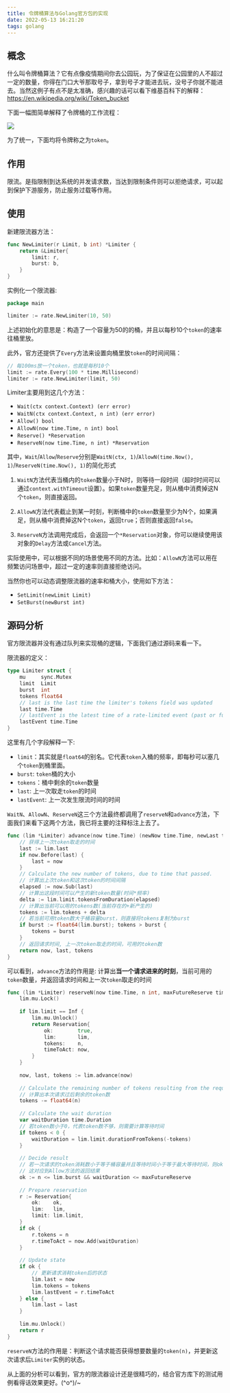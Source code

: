 ```yaml
---
title: 令牌桶算法与Golang官方包的实现
date: 2022-05-13 16:21:20
tags: golang
---
```


概念
---
什么叫令牌桶算法？它有点像疫情期间你去公园玩，为了保证在公园里的人不超过一定的数量，你得在门口大爷那取号子，拿到号子才能进去玩，没号子你就不能进去。当然这例子有点不是太准确，感兴趣的话可以看下维基百科下的解释：https://en.wikipedia.org/wiki/Token_bucket

下面一幅图简单解释了令牌桶的工作流程：

![](golang-token-bucket/limiter.png)

为了统一，下面均将令牌称之为`token`。

作用
---
限流。是指限制到达系统的并发请求数，当达到限制条件则可以拒绝请求，可以起到保护下游服务，防止服务过载等作用。

使用
---
新建限流器方法：
```go
func NewLimiter(r Limit, b int) *Limiter {
    return &Limiter{
        limit: r, 
		burst: b,
    }
}
```

实例化一个限流器:
```go
package main

limiter := rate.NewLimiter(10, 50)
```
上述初始化的意思是：构造了一个容量为50的的桶，并且以每秒10个`token`的速率往桶里放。

此外，官方还提供了`Every`方法来设置向桶里放`token`的时间间隔：

```go
// 每100ms放一个token，也就是每秒10个
limit := rate.Every(100 * time.Millisecond)
limiter := rate.NewLimiter(limit, 50)
```

Limiter主要用到这几个方法：
- `Wait(ctx context.Context) (err error)`
- `WaitN(ctx context.Context, n int) (err error)`
- `Allow() bool`
- `AllowN(now time.Time, n int) bool`
- `Reserve() *Reservation`
- `ReserveN(now time.Time, n int) *Reservation`

其中，`Wait`/`Allow`/`Reserve`分别是`WaitN(ctx, 1)`/`AllowN(time.Now(), 1)`/`ReserveN(time.Now(), 1)`的简化形式

1. `WaitN`方法代表当桶内的`token`数量小于N时，则等待一段时间（超时时间可以通过`context.withTimeout`设置）。如果`token`数量充足，则从桶中消费掉这N个`token`，则直接返回。

2. `AllowN`方法代表截止到某一时刻，判断桶中的`token`数量至少为N个，如果满足，则从桶中消费掉这N个`token`，返回`true`；否则直接返回`false`。

3. `ReserveN`方法调用完成后，会返回一个`*Reservation`对象，你可以继续使用该对象的`Delay`方法或`Cancel`方法。

实际使用中，可以根据不同的场景使用不同的方法。比如：`AllowN`方法可以用在频繁访问场景中，超过一定的速率则直接拒绝访问。

当然你也可以动态调整限流器的速率和桶大小，使用如下方法：
- `SetLimit(newLimit Limit)`
- `SetBurst(newBurst int)`

源码分析
---

官方限流器并没有通过队列来实现桶的逻辑，下面我们通过源码来看一下。


限流器的定义：
```go
type Limiter struct {
    mu     sync.Mutex
    limit  Limit
    burst  int
    tokens float64
    // last is the last time the limiter's tokens field was updated
    last time.Time
    // lastEvent is the latest time of a rate-limited event (past or future)
    lastEvent time.Time
}
```

这里有几个字段解释一下:
- `limit`：其实就是`float64`的别名。它代表`token`入桶的频率，即每秒可以塞几个`token`到桶里面。
- `burst`:  `token`桶的大小
- `tokens`：桶中剩余的`token`数量
- `last`: 上一次取走`token`的时间
- `lastEvent`: 上一次发生限流时间的时间

`WaitN`、`AllowN`、`ReserveN`这三个方法最终都调用了`reserveN`和`advance`方法，下面我们来看下这两个方法，我已将主要的注释标注上去了。

```go
func (lim *Limiter) advance(now time.Time) (newNow time.Time, newLast time.Time, newTokens float64) {
    // 获得上一次token取走的时间
    last := lim.last
    if now.Before(last) {
        last = now
    }
    // Calculate the new number of tokens, due to time that passed.
    // 计算出上次token和这次token的时间间隔
    elapsed := now.Sub(last)
    // 计算出这段时间可以产生的新token数量(时间*频率)
    delta := lim.limit.tokensFromDuration(elapsed)
    // 计算出当前可以用的tokens数(当前存在的+新产生的)
    tokens := lim.tokens + delta
    // 若当前可用token数大于桶容量burst，则直接将tokens复制为burst
    if burst := float64(lim.burst); tokens > burst {
        tokens = burst
    }
    // 返回请求时间, 上一次token取走的时间，可用的token数
    return now, last, tokens
}
```

可以看到，`advance`方法的作用是: 计算出**当一个请求进来的时刻**，当前可用的`token`数量，并返回请求时间和上一次`token`取走的时间

```go
func (lim *Limiter) reserveN(now time.Time, n int, maxFutureReserve time.Duration) Reservation {
    lim.mu.Lock()
    
    if lim.limit == Inf {
        lim.mu.Unlock()
        return Reservation{
            ok:        true,
            lim:       lim,
            tokens:    n,
            timeToAct: now,
        }
    }
    
    now, last, tokens := lim.advance(now)
    
    // Calculate the remaining number of tokens resulting from the request.
    // 计算出本次请求过后剩余的token数
    tokens -= float64(n)
    
    // Calculate the wait duration
    var waitDuration time.Duration
    // 若token数小于0，代表token数不够，则需要计算等待时间
    if tokens < 0 {
        waitDuration = lim.limit.durationFromTokens(-tokens)
    }
    
    // Decide result
    // 若一次请求的token消耗数小于等于桶容量并且等待时间小于等于最大等待时间，则ok=true
    // 这对应到Allow方法的返回结果
    ok := n <= lim.burst && waitDuration <= maxFutureReserve
    
    // Prepare reservation
    r := Reservation{
        ok:    ok,
        lim:   lim,
        limit: lim.limit,
    }
    if ok {
        r.tokens = n
        r.timeToAct = now.Add(waitDuration)
    }
    
    // Update state
    if ok {
        // 更新请求消耗token后的状态
        lim.last = now
        lim.tokens = tokens
        lim.lastEvent = r.timeToAct
    } else {
        lim.last = last
    }
    
    lim.mu.Unlock()
    return r
}
```
`reserveN`方法的作用是：判断这个请求能否获得想要数量的`token(n)`，并更新这次请求后`Limiter`实例的状态。

从上面的分析可以看到，官方的限流器设计还是很精巧的，结合官方库下的测试用例看得话效果更好。\(^o^)/~




